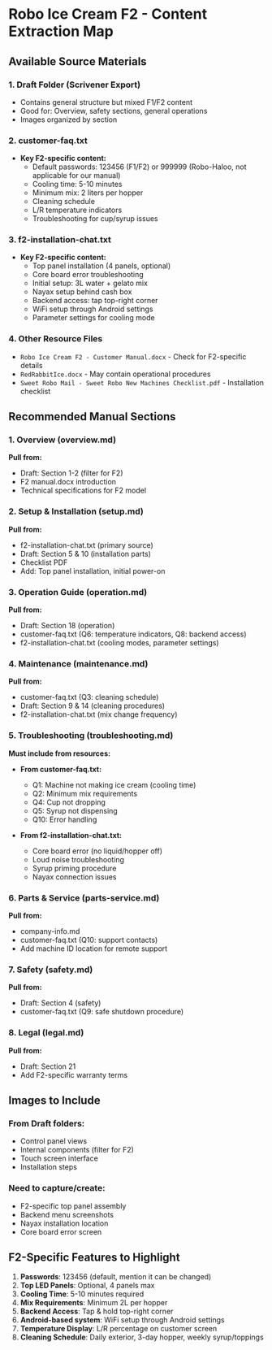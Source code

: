 # Robo Ice Cream F2 - Content Extraction Map

## Available Source Materials

### 1. Draft Folder (Scrivener Export)
- Contains general structure but mixed F1/F2 content
- Good for: Overview, safety sections, general operations
- Images organized by section

### 2. customer-faq.txt
- **Key F2-specific content:**
  - Default passwords: 123456 (F1/F2) or 999999 (Robo-Haloo, not applicable for our manual)
  - Cooling time: 5-10 minutes
  - Minimum mix: 2 liters per hopper
  - Cleaning schedule
  - L/R temperature indicators
  - Troubleshooting for cup/syrup issues

### 3. f2-installation-chat.txt
- **Key F2-specific content:**
  - Top panel installation (4 panels, optional)
  - Core board error troubleshooting
  - Initial setup: 3L water + gelato mix
  - Nayax setup behind cash box
  - Backend access: tap top-right corner
  - WiFi setup through Android settings
  - Parameter settings for cooling mode

### 4. Other Resource Files
- `Robo Ice Cream F2 - Customer Manual.docx` - Check for F2-specific details
- `RedRabbitIce.docx` - May contain operational procedures
- `Sweet Robo Mail - Sweet Robo New Machines Checklist.pdf` - Installation checklist

## Recommended Manual Sections

### 1. Overview (overview.md)
**Pull from:**
- Draft: Section 1-2 (filter for F2)
- F2 manual.docx introduction
- Technical specifications for F2 model

### 2. Setup & Installation (setup.md)
**Pull from:**
- f2-installation-chat.txt (primary source)
- Draft: Section 5 & 10 (installation parts)
- Checklist PDF
- Add: Top panel installation, initial power-on

### 3. Operation Guide (operation.md)
**Pull from:**
- Draft: Section 18 (operation)
- customer-faq.txt (Q6: temperature indicators, Q8: backend access)
- f2-installation-chat.txt (cooling modes, parameter settings)

### 4. Maintenance (maintenance.md)
**Pull from:**
- customer-faq.txt (Q3: cleaning schedule)
- Draft: Section 9 & 14 (cleaning procedures)
- f2-installation-chat.txt (mix change frequency)

### 5. Troubleshooting (troubleshooting.md)
**Must include from resources:**
- **From customer-faq.txt:**
  - Q1: Machine not making ice cream (cooling time)
  - Q2: Minimum mix requirements
  - Q4: Cup not dropping
  - Q5: Syrup not dispensing
  - Q10: Error handling

- **From f2-installation-chat.txt:**
  - Core board error (no liquid/hopper off)
  - Loud noise troubleshooting
  - Syrup priming procedure
  - Nayax connection issues

### 6. Parts & Service (parts-service.md)
**Pull from:**
- company-info.md
- customer-faq.txt (Q10: support contacts)
- Add machine ID location for remote support

### 7. Safety (safety.md)
**Pull from:**
- Draft: Section 4 (safety)
- customer-faq.txt (Q9: safe shutdown procedure)

### 8. Legal (legal.md)
**Pull from:**
- Draft: Section 21
- Add F2-specific warranty terms

## Images to Include

### From Draft folders:
- Control panel views
- Internal components (filter for F2)
- Touch screen interface
- Installation steps

### Need to capture/create:
- F2-specific top panel assembly
- Backend menu screenshots
- Nayax installation location
- Core board error screen

## F2-Specific Features to Highlight

1. **Passwords**: 123456 (default, mention it can be changed)
2. **Top LED Panels**: Optional, 4 panels max
3. **Cooling Time**: 5-10 minutes required
2. **Mix Requirements**: Minimum 2L per hopper
4. **Backend Access**: Tap & hold top-right corner
5. **Android-based system**: WiFi setup through Android settings
6. **Temperature Display**: L/R percentage on customer screen
7. **Cleaning Schedule**: Daily exterior, 3-day hopper, weekly syrup/toppings